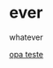 # ever
 whatever

<a href="https/AliceFVidal.github.io/ProjetoCursoHTMLCSS/exercícios/desafio.html">opa teste</a>